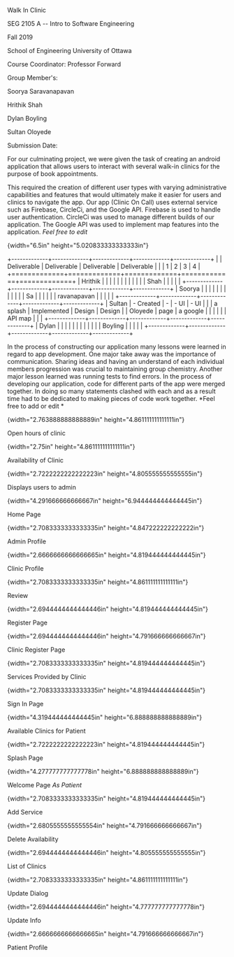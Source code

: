 Walk In Clinic

  

  

  

  

SEG 2105 A -- Intro to Software Engineering 

Fall 2019 

School of Engineering University of Ottawa 

Course Coordinator:  Professor Forward

Group Member's:  

Soorya Saravanapavan

Hrithik Shah

Dylan Boyling

Sultan Oloyede

 

 

  

  

  

 

 

 

 

 

 

 

  

 

Submission Date:

For our culminating project, we were given the task of creating an android application that allows users to interact with several walk-in clinics for the purpose of book appointments.

This required the creation of different user types with varying administrative capabilities and features that would ultimately make it easier for users and clinics to navigate the app. Our app (Clinic On Call) uses external service such as Firebase, CircleCi, and the Google API. Firebase is used to handle user authentication. CircleCi was used to manage different builds of our application. The Google API was used to implement map features into the application. *Feel free to edit*

{width="6.5in" height="5.020833333333333in"}

+-------------+-------------+-------------+-------------+-------------+ | | Deliverable | Deliverable | Deliverable | Deliverable | | | 1 | 2 | 3 | 4 | +=============+=============+=============+=============+=============+ | Hrithik | | | | | | | | | | | | Shah | | | | | +-------------+-------------+-------------+-------------+-------------+ | Soorya | | | | | | | | | | | | Sa | | | | | | ravanapavan | | | | | +-------------+-------------+-------------+-------------+-------------+ | Sultan | - Created | - | - UI | - UI | | | a splash | Implemented | Design | Design | | Oloyede | page | a google | | | | | | API map | | | +-------------+-------------+-------------+-------------+-------------+ | Dylan | | | | | | | | | | | | Boyling | | | | | +-------------+-------------+-------------+-------------+-------------+

In the process of constructing our application many lessons were learned in regard to app development. One major take away was the importance of communication. Sharing ideas and having an understand of each individual members progression was crucial to maintaining group chemistry. Another major lesson learned was running tests to find errors. In the process of developing our application, code for different parts of the app were merged together. In doing so many statements clashed with each and as a result time had to be dedicated to making pieces of code work together. *Feel free to add or edit *

{width="2.763888888888889in" height="4.861111111111111in"}

Open hours of clinic

{width="2.75in" height="4.861111111111111in"}

Availability of Clinic

{width="2.7222222222222223in" height="4.805555555555555in"}

Displays users to admin

{width="4.291666666666667in" height="6.944444444444445in"}

Home Page

{width="2.7083333333333335in" height="4.847222222222222in"}

Admin Profile

{width="2.6666666666666665in" height="4.819444444444445in"}

Clinic Profile

{width="2.7083333333333335in" height="4.861111111111111in"}

Review

{width="2.6944444444444446in" height="4.819444444444445in"}

Register Page

{width="2.6944444444444446in" height="4.791666666666667in"}

Clinic Register Page

{width="2.7083333333333335in" height="4.819444444444445in"}

Services Provided by Clinic

{width="2.7083333333333335in" height="4.819444444444445in"}

Sign In Page

{width="4.319444444444445in" height="6.888888888888889in"}

Available Clinics for Patient

{width="2.7222222222222223in" height="4.819444444444445in"}

Splash Page

{width="4.277777777777778in" height="6.888888888888889in"}

Welcome Page *As Patient*

{width="2.7083333333333335in" height="4.819444444444445in"}

Add Service

{width="2.6805555555555554in" height="4.791666666666667in"}

Delete Availability

{width="2.6944444444444446in" height="4.805555555555555in"}

List of Clinics

{width="2.7083333333333335in" height="4.861111111111111in"}

Update Dialog

{width="2.6944444444444446in" height="4.777777777777778in"}

Update Info

{width="2.6666666666666665in" height="4.791666666666667in"}

Patient Profile